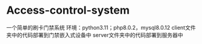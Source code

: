 # Access-control-system
一个简单的刷卡门禁系统
环境：python3.11；php8.0.2，mysql8.0.12
client文件夹中的代码部署到门禁嵌入式设备中
server文件夹中的代码部署到服务器中
